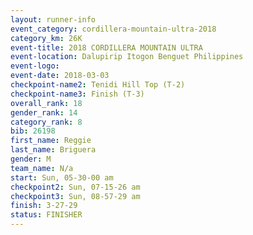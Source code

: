 ```yaml
---
layout: runner-info 
event_category: cordillera-mountain-ultra-2018 
category_km: 26K 
event-title: 2018 CORDILLERA MOUNTAIN ULTRA 
event-location: Dalupirip Itogon Benguet Philippines 
event-logo: 
event-date: 2018-03-03 
checkpoint-name2: Tenidi Hill Top (T-2) 
checkpoint-name3: Finish (T-3) 
overall_rank: 18
gender_rank: 14
category_rank: 8
bib: 26198
first_name: Reggie
last_name: Briguera
gender: M
team_name: N/a
start: Sun, 05-30-00 am
checkpoint2: Sun, 07-15-26 am
checkpoint3: Sun, 08-57-29 am
finish: 3-27-29
status: FINISHER
---
```


